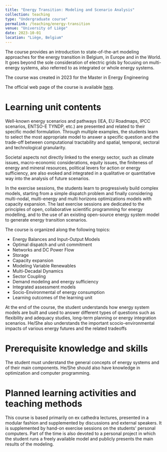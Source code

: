 ```yaml
---
title: "Energy Transition: Modeling and Scenario Analysis"
collection: teaching
type: "Undergraduate course"
permalink: /teaching/energy-transition
venue: "University of Liège"
date: 2023-10-01
location: "Liège, Belgium"
---
```


The course provides an introduction to state-of-the-art modeling approaches for the energy transition in Belgium, in Europe and in the World. It goes beyond the sole consideration of electric grids by focusing on multi-energy systems, also referred to as integrated or whole energy systems.

The course was created in 2023 for the Master in Energy Engineering

The official web page of the course is available [here](https://www.programmes.uliege.be/cocoon/20232024/cours/ENRG0006-1.html).

Learning unit contents
=======
Well-known energy scenarios and pathways (IEA, EU Roadmaps, IPCC scenarios, ENTSO-E TYNDP, etc.) are presented and related to their specific model formulation. Through multiple examples, the students learn to select the most appropriate model to answer a specific question and the trade-off between computational tractability and spatial, temporal, sectoral and technological granularity.

Societal aspects not directly linked to the energy sector, such as climate issues, macro-economic considerations, equity issues, the finiteness of energy and mineral resources, political levers for action or energy sufficiency, are also evoked and integrated in a qualitative or quantitative way into the analysis of future scenarios.

In the exercise sessions, the students learn to progressively build complex models, starting from a simple dispatch problem and finally considering multi-nodal, multi-energy and multi horizons optimizations models with capacity expansion. The last exercise sessions are dedicated to the principles of open, collaborative scientific programming for energy modelling, and to the use of an existing open-source energy system model to generate energy transition scenarios.

The course is organized along the following topics:
* Energy Balances and Input-Output Models
* Optimal dispatch and unit commitment
* Networks and DC Power Flow
* Storage
* Capacity expansion
* Modeling Variable Renewables
* Multi-Decadal Dynamics
* Sector Coupling
* Demand modeling and energy sufficiency
* Integrated assessment models
* Socio-Environmental of energy consumption
* Learning outcomes of the learning unit

At the end of the course, the student understands how energy system models are built and used to answer different types of questions such as flexibility and adequacy studies, long-term planning or energy integration scenarios. He/She also understands the important scocio-environmental impacts of various energy futures and the related tradeoffs

Prerequisite knowledge and skills
=======
The student must understand the general concepts of energy systems and of their main components. He/She should also have knowledge in optimization and computer programming.

Planned learning activities and teaching methods
=======
This course is based primarily on ex cathedra lectures, presented in a modular fashion and supplemented by discussions and external speakers. It is supplemented by hand-on exercise sessions on the students' personal computers.
Part of the time is also devoted to a personal project in which the student runs a freely available model and publicly presents the main results of the modeling.
